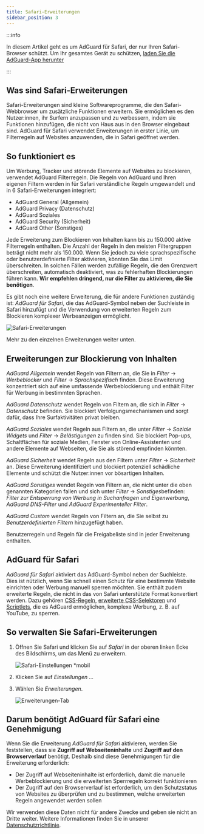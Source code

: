 ```yaml
---
title: Safari-Erweiterungen
sidebar_position: 3
---
```


:::info

In diesem Artikel geht es um AdGuard für Safari, der nur Ihren Safari-Browser schützt. Um Ihr gesamtes Gerät zu schützen, [laden Sie die AdGuard-App herunter](https://agrd.io/download-kb-adblock)

:::

## Was sind Safari-Erweiterungen

Safari-Erweiterungen sind kleine Softwareprogramme, die den Safari-Webbrowser um zusätzliche Funktionen erweitern. Sie ermöglichen es den Nutzer:innen, ihr Surfern anzupassen und zu verbessern, indem sie Funktionen hinzufügen, die nicht von Haus aus in den Browser eingebaut sind. AdGuard für Safari verwendet Erweiterungen in erster Linie, um Filterregeln auf Websites anzuwenden, die in Safari geöffnet werden.

## So funktioniert es

Um Werbung, Tracker und störende Elemente auf Websites zu blockieren, verwendet AdGuard Filterregeln. Die Regeln von AdGuard und Ihren eigenen Filtern werden in für Safari verständliche Regeln umgewandelt und in 6 Safari-Erweiterungen integriert:

- AdGuard General (Allgemein)
- AdGuard Privacy (Datenschutz)
- AdGuard Soziales
- AdGuard Security (Sicherheit)
- AdGuard Other (Sonstiges)

Jede Erweiterung zum Blockieren von Inhalten kann bis zu 150.000 aktive Filterregeln enthalten. Die Anzahl der Regeln in den meisten Filtergruppen beträgt nicht mehr als 150.000. Wenn Sie jedoch zu viele sprachspezifische oder benutzerdefinierte Filter aktivieren, könnten Sie das Limit überschreiten. In solchen Fällen werden zufällige Regeln, die den Grenzwert überschreiten, automatisch deaktiviert, was zu fehlerhaften Blockierungen führen kann. **Wir empfehlen dringend, nur die Filter zu aktivieren, die Sie benötigen**.

Es gibt noch eine weitere Erweiterung, die für andere Funktionen zuständig ist: *AdGuard für Safari*, die das AdGuard-Symbol neben der Suchleiste in Safari hinzufügt und die Verwendung von erweiterten Regeln zum Blockieren komplexer Werbeanzeigen ermöglicht.

![Safari-Erweiterungen](https://cdn.adtidy.org/content/kb/ad_blocker/safari/adguard-for-safari-icon1.png)

Mehr zu den einzelnen Erweiterungen weiter unten.

## Erweiterungen zur Blockierung von Inhalten

*AdGuard Allgemein* wendet Regeln von Filtern an, die Sie in *Filter* → *Werbeblocker* und *Filter* → *Sprachspezifisch* finden. Diese Erweiterung konzentriert sich auf eine umfassende Werbeblockierung und enthält Filter für Werbung in bestimmten Sprachen.

*AdGuard Datenschutz* wendet Regeln von Filtern an, die sich in *Filter* → *Datenschutz* befinden. Sie blockiert Verfolgungsmechanismen und sorgt dafür, dass Ihre Surfaktivitäten privat bleiben.

*AdGuard Soziales* wendet Regeln aus Filtern an, die unter *Filter* → *Soziale Widgets* und *Filter* → *Belästigungen* zu finden sind. Sie blockiert Pop-ups, Schaltflächen für soziale Medien, Fenster von Online-Assistenten und andere Elemente auf Webseiten, die Sie als störend empfinden könnten.

*AdGuard Sicherheit* wendet Regeln aus den Filtern unter *Filter* → *Sicherheit* an. Diese Erweiterung identifiziert und blockiert potenziell schädliche Elemente und schützt die Nutzer:innen vor bösartigen Inhalten.

*AdGuard Sonstiges* wendet Regeln von Filtern an, die nicht unter die oben genannten Kategorien fallen und sich unter *Filter* → *Sonstiges*befinden: *Filter zur Entsperrung von Werbung in Suchanfragen und Eigenwerbung*, *AdGuard DNS-Filter* und *AdGuard Experimenteller Filter*.

*AdGuard Custom* wendet Regeln von Filtern an, die Sie selbst zu *Benutzerdefinierten Filtern* hinzugefügt haben.

Benutzerregeln und Regeln für die Freigabeliste sind in jeder Erweiterung enthalten.

## AdGuard für Safari

*AdGuard für Safari* aktiviert das AdGuard-Symbol neben der Suchleiste. Dies ist nützlich, wenn Sie schnell einen Schutz für eine bestimmte Website einrichten oder Werbung manuell sperren möchten. Sie enthält zudem erweiterte Regeln, die nicht in das von Safari unterstützte Format konvertiert werden. Dazu gehören [CSS-Regeln](/general/ad-filtering/create-own-filters#cosmetic-css-rules), [erweiterte CSS-Selektoren](/general/ad-filtering/create-own-filters#extended-css-selectors) und [Scriptlets](/general/ad-filtering/create-own-filters#scriptlets), die es AdGuard ermöglichen, komplexe Werbung, z. B. auf YouTube, zu sperren.

## So verwalten Sie Safari-Erweiterungen

1. Öffnen Sie Safari und klicken Sie auf *Safari* in der oberen linken Ecke des Bildschirms, um das Menü zu erweitern.

    ![Safari-Einstellungen *mobil](https://cdn.adtidy.org/content/kb/ad_blocker/safari/adguard-for-safari-settings1.png)

1. Klicken Sie auf *Einstellungen …*

1. Wählen Sie *Erweiterungen*.

    ![Erweiterungen-Tab](https://cdn.adtidy.org/content/kb/ad_blocker/safari/adguard-for-safari-extensions1.png)

## Darum benötigt AdGuard für Safari eine Genehmigung

Wenn Sie die Erweiterung *AdGuard für Safari* aktivieren, werden Sie feststellen, dass sie **Zugriff auf Webseiteninhalte** und **Zugriff auf den Browserverlauf** benötigt. Deshalb sind diese Genehmigungen für die Erweiterung erforderlich:

- Der Zugriff auf Webseiteninhalte ist erforderlich, damit die manuelle Werbeblockierung und die erweiterten Sperrregeln korrekt funktionieren
- Der Zugriff auf den Browserverlauf ist erforderlich, um den Schutzstatus von Websites zu überprüfen und zu bestimmen, welche erweiterten Regeln angewendet werden sollen

Wir verwenden diese Daten nicht für andere Zwecke und geben sie nicht an Dritte weiter. Weitere Informationen finden Sie in unserer [Datenschutzrichtlinie](https://adguard.com/privacy.html).
